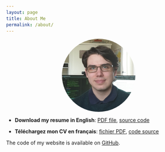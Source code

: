```yaml
---
layout: page
title: About Me
permalink: /about/
---
```


<img src="/img/pp.jpg" alt="Avatar" style="border-radius:50%;display:block;margin-left:auto;margin-right:auto;" height="200px" width="200px"> 

- **Download my resume in English**: [PDF file](/docs/rgfm_cv_en.pdf), [source code](/docs/cv_en.tgz)

- **Téléchargez mon CV en français**: [fichier PDF](/docs/rgfm_cv_fr.pdf), [code source](/docs/cv_fr.tgz)

The code of my website is available on [GitHub](https://github.com/robinmamie/robinmamie.github.io).
